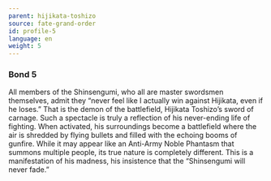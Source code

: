 ```yaml
---
parent: hijikata-toshizo
source: fate-grand-order
id: profile-5
language: en
weight: 5
---
```


### Bond 5

All members of the Shinsengumi, who all are master swordsmen themselves, admit they “never feel like I actually win against Hijikata, even if he loses.” That is the demon of the battlefield, Hijikata Toshizo’s sword of carnage.
Such a spectacle is truly a reflection of his never-ending life of fighting. When activated, his surroundings become a battlefield where the air is shredded by flying bullets and filled with the echoing booms of gunfire.
While it may appear like an Anti-Army Noble Phantasm that summons multiple people, its true nature is completely different. This is a manifestation of his madness, his insistence that the “Shinsengumi will never fade.”
